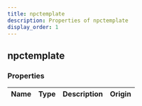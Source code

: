 ```yaml
---
title: npctemplate
description: Properties of npctemplate
display_order: 1
---
```


## npctemplate

### Properties

| Name | Type | Description | Origin |
|------|------|-------------|--------|

